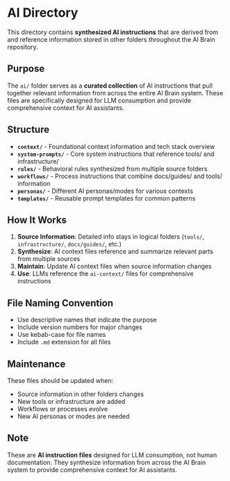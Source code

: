 # AI Directory

This directory contains **synthesized AI instructions** that are derived from and reference information stored in other folders throughout the AI Brain repository.

## Purpose

The `ai/` folder serves as a **curated collection** of AI instructions that pull together relevant information from across the entire AI Brain system. These files are specifically designed for LLM consumption and provide comprehensive context for AI assistants.

## Structure

- **`context/`** - Foundational context information and tech stack overview
- **`system-prompts/`** - Core system instructions that reference tools/ and infrastructure/
- **`rules/`** - Behavioral rules synthesized from multiple source folders
- **`workflows/`** - Process instructions that combine docs/guides/ and tools/ information
- **`personas/`** - Different AI personas/modes for various contexts
- **`templates/`** - Reusable prompt templates for common patterns

## How It Works

1. **Source Information**: Detailed info stays in logical folders (`tools/`, `infrastructure/`, `docs/guides/`, etc.)
2. **Synthesize**: AI context files reference and summarize relevant parts from multiple sources
3. **Maintain**: Update AI context files when source information changes
4. **Use**: LLMs reference the `ai-context/` files for comprehensive instructions

## File Naming Convention

- Use descriptive names that indicate the purpose
- Include version numbers for major changes
- Use kebab-case for file names
- Include `.md` extension for all files

## Maintenance

These files should be updated when:
- Source information in other folders changes
- New tools or infrastructure are added
- Workflows or processes evolve
- New AI personas or modes are needed

## Note

These are **AI instruction files** designed for LLM consumption, not human documentation. They synthesize information from across the AI Brain system to provide comprehensive context for AI assistants.
